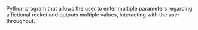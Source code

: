 Python program that allows the user to enter multiple parameters regarding a fictional rocket and outputs multiple values, interacting with the user throughout.
